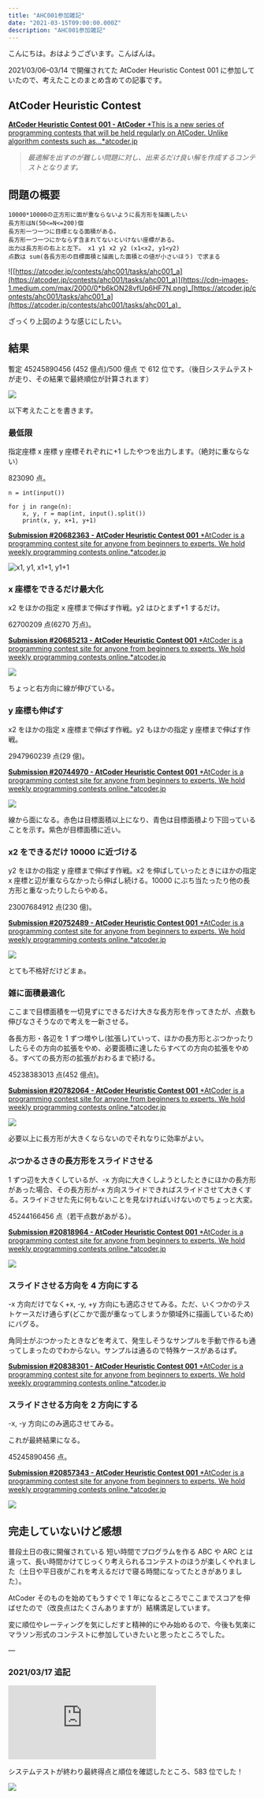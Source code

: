 ```yaml
---
title: "AHC001参加雑記"
date: "2021-03-15T09:00:00.000Z"
description: "AHC001参加雑記"
---
```


こんにちは。おはようございます。こんばんは。

2021/03/06–03/14 で開催されてた AtCoder Heuristic Contest 001 に参加していたので、考えたことのまとめ含めての記事です。

## AtCoder Heuristic Contest

[**AtCoder Heuristic Contest 001 - AtCoder** *This is a new series of programming contests that will be held regularly on AtCoder. Unlike algorithm contests such as…*atcoder.jp](https://atcoder.jp/contests/ahc001)

> _最適解を出すのが難しい問題に対し、出来るだけ良い解を作成するコンテストとなります。_

## 問題の概要

    10000*10000の正方形に面が重ならないように長方形を描画したい
    長方形はN(50<=N<=200)個
    長方形一つ一つに目標となる面積がある。
    長方形一つ一つにかならず含まれてないといけない座標がある。
    出力は長方形の右上と左下。 x1 y1 x2 y2 (x1<x2, y1<y2)
    点数は sum(各長方形の目標面積と描画した面積との値が小さいほう) で求まる

![[https://atcoder.jp/contests/ahc001/tasks/ahc001_a](https://atcoder.jp/contests/ahc001/tasks/ahc001_a)](https://cdn-images-1.medium.com/max/2000/0*b6kON28vfUp6HF7N.png)_[https://atcoder.jp/contests/ahc001/tasks/ahc001_a](https://atcoder.jp/contests/ahc001/tasks/ahc001_a)_

ざっくり上図のような感じにしたい。

## 結果

暫定 45245890456 (452 億点)/500 億点 で 612 位です。（後日システムテストが走り、その結果で最終順位が計算されます）

![](https://cdn-images-1.medium.com/max/2000/1*sjQDlJ6W7tvHOSZmC0_-RQ.png)

以下考えたことを書きます。

### 最低限

指定座標 x 座標 y 座標それぞれに+1 したやつを出力します。（絶対に重ならない）

823090 点。

    n = int(input())

    for j in range(n):
        x, y, r = map(int, input().split())
        print(x, y, x+1, y+1)

[**Submission #20682363 - AtCoder Heuristic Contest 001** *AtCoder is a programming contest site for anyone from beginners to experts. We hold weekly programming contests online.*atcoder.jp](https://atcoder.jp/contests/ahc001/submissions/20682363)

![x1, y1, x1+1, y1+1](https://cdn-images-1.medium.com/max/2000/1*ZKHdCIAh-NxLDldxfE_A8Q.png)

### x 座標をできるだけ最大化

x2 をほかの指定 x 座標まで伸ばす作戦。y2 はひとまず+1 するだけ。

62700209 点(6270 万点)。

[**Submission #20685213 - AtCoder Heuristic Contest 001** *AtCoder is a programming contest site for anyone from beginners to experts. We hold weekly programming contests online.*atcoder.jp](https://atcoder.jp/contests/ahc001/submissions/20685213)

![](https://cdn-images-1.medium.com/max/2000/1*I0pMINasbLkOBjB4GRH_sw.png)

ちょっと右方向に線が伸びている。

### y 座標も伸ばす

x2 をほかの指定 x 座標まで伸ばす作戦。y2 もほかの指定 y 座標まで伸ばす作戦。

2947960239 点(29 億)。

[**Submission #20744970 - AtCoder Heuristic Contest 001** *AtCoder is a programming contest site for anyone from beginners to experts. We hold weekly programming contests online.*atcoder.jp](https://atcoder.jp/contests/ahc001/submissions/20744970)

![](https://cdn-images-1.medium.com/max/2000/1*PzumiC1oWqEfRKonntE_vQ.png)

線から面になる。赤色は目標面積以上になり、青色は目標面積より下回っていることを示す。紫色が目標面積に近い。

### x2 をできるだけ 10000 に近づける

y2 をほかの指定 y 座標まで伸ばす作戦。x2 を伸ばしていったときにほかの指定 x 座標と辺が重ならなかったら伸ばし続ける。10000 にぶち当たったり他の長方形と重なったりしたらやめる。

23007684912 点(230 億)。

[**Submission #20752489 - AtCoder Heuristic Contest 001** *AtCoder is a programming contest site for anyone from beginners to experts. We hold weekly programming contests online.*atcoder.jp](https://atcoder.jp/contests/ahc001/submissions/20752489)

![](https://cdn-images-1.medium.com/max/2000/1*5h6pIGwYTI6oQTnVbv864Q.png)

とても不格好だけどまぁ。

### 雑に面積最適化

ここまで目標面積を一切見ずにできるだけ大きな長方形を作ってきたが、点数も伸びなさそうなので考えを一新させる。

各長方形・各辺を 1 ずつ増やし(拡張し)ていって、ほかの長方形とぶつかったりしたらその方向の拡張をやめ、必要面積に達したらすべての方向の拡張をやめる。すべての長方形の拡張がおわるまで続ける。

45238383013 点(452 億点)。

[**Submission #20782064 - AtCoder Heuristic Contest 001** *AtCoder is a programming contest site for anyone from beginners to experts. We hold weekly programming contests online.*atcoder.jp](https://atcoder.jp/contests/ahc001/submissions/20782064)

![](https://cdn-images-1.medium.com/max/2000/1*2q8tb6m5Oymi-SRq_JoVTw.png)

必要以上に長方形が大きくならないのでそれなりに効率がよい。

### ぶつかるさきの長方形をスライドさせる

1 ずつ辺を大きくしているが、-x 方向に大きくしようとしたときにほかの長方形があった場合、その長方形が-x 方向スライドできればスライドさせて大きくする。スライドさせた先に何もないことを見なければいけないのでちょっと大変。

45244166456 点（若干点数があがる）。

[**Submission #20818964 - AtCoder Heuristic Contest 001** *AtCoder is a programming contest site for anyone from beginners to experts. We hold weekly programming contests online.*atcoder.jp](https://atcoder.jp/contests/ahc001/submissions/20818964)

![](https://cdn-images-1.medium.com/max/2000/1*PNA91nrsXf1ID9YM8r8JoA.png)

### スライドさせる方向を 4 方向にする

-x 方向だけでなく+x, -y, +y 方向にも適応させてみる。ただ、いくつかのテストケースだけ通らず(どこかで面が重なってしまうか領域外に描画しているため)にバグる。

角同士がぶつかったときなどを考えて、発生しそうなサンプルを手動で作るも通ってしまったのでわからない。サンプルは通るので特殊ケースがあるはず。

[**Submission #20838301 - AtCoder Heuristic Contest 001** *AtCoder is a programming contest site for anyone from beginners to experts. We hold weekly programming contests online.*atcoder.jp](https://atcoder.jp/contests/ahc001/submissions/20838301)

### スライドさせる方向を 2 方向にする

-x, -y 方向にのみ適応させてみる。

これが最終結果になる。

45245890456 点。

[**Submission #20857343 - AtCoder Heuristic Contest 001** *AtCoder is a programming contest site for anyone from beginners to experts. We hold weekly programming contests online.*atcoder.jp](https://atcoder.jp/contests/ahc001/submissions/20857343)

![](https://cdn-images-1.medium.com/max/2000/1*Yo2VTM_4Ii7Sl40-Dasv4w.png)

## 完走していないけど感想

普段土日の夜に開催されている 短い時間でプログラムを作る ABC や ARC とは違って、長い時間かけてじっくり考えられるコンテストのほうが楽しくやれました（土日や平日夜がこれを考えるだけで寝る時間になってたときがありました）。

AtCoder そのものを始めてもうすぐで 1 年になるところでここまでスコアを伸ばせたので（改良点はたくさんありますが）結構満足しています。

変に順位やレーティングを気にしだすと精神的にやみ始めるので、今後も気楽にマラソン形式のコンテストに参加していきたいと思ったところでした。

—

### 2021/03/17 追記

<iframe src="https://medium.com/media/3373f823b0cdcdc1a85a6c06989c7376" frameborder=0></iframe>

システムテストが終わり最終得点と順位を確認したところ、583 位でした！

![](https://cdn-images-1.medium.com/max/2748/0*SqEOny5_56omz-3Y)
